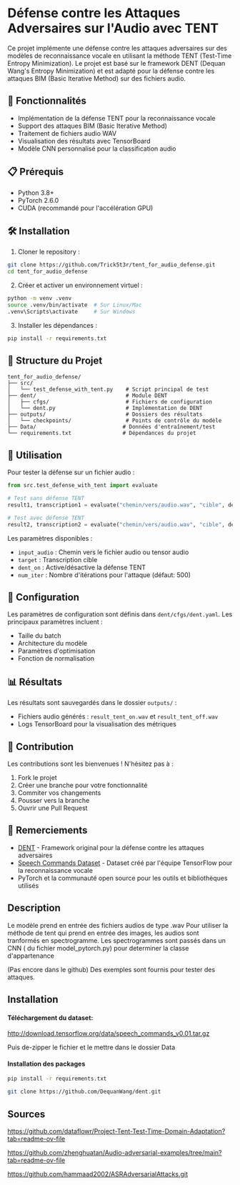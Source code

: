 # Défense contre les Attaques Adversaires sur l'Audio avec TENT

Ce projet implémente une défense contre les attaques adversaires sur des modèles de reconnaissance vocale en utilisant la méthode TENT (Test-Time Entropy Minimization). Le projet est basé sur le framework DENT (Dequan Wang's Entropy Minimization) et est adapté pour la défense contre les attaques BIM (Basic Iterative Method) sur des fichiers audio.

## 🚀 Fonctionnalités

- Implémentation de la défense TENT pour la reconnaissance vocale
- Support des attaques BIM (Basic Iterative Method)
- Traitement de fichiers audio WAV
- Visualisation des résultats avec TensorBoard
- Modèle CNN personnalisé pour la classification audio

## 📋 Prérequis

- Python 3.8+
- PyTorch 2.6.0
- CUDA (recommandé pour l'accélération GPU)

## 🛠️ Installation

1. Cloner le repository :
```bash
git clone https://github.com/Trick5t3r/tent_for_audio_defense.git
cd tent_for_audio_defense
```

2. Créer et activer un environnement virtuel :
```bash
python -m venv .venv
source .venv/bin/activate  # Sur Linux/Mac
.venv\Scripts\activate     # Sur Windows
```

3. Installer les dépendances :
```bash
pip install -r requirements.txt
```

## 📁 Structure du Projet

```
tent_for_audio_defense/
├── src/
│   └── test_defense_with_tent.py    # Script principal de test
├── dent/                            # Module DENT
│   ├── cfgs/                        # Fichiers de configuration
│   └── dent.py                      # Implémentation de DENT
├── outputs/                         # Dossiers des résultats
│   └── checkpoints/                 # Points de contrôle du modèle
├── Data/                           # Données d'entraînement/test
└── requirements.txt                # Dépendances du projet
```

## 🎯 Utilisation

Pour tester la défense sur un fichier audio :

```python
from src.test_defense_with_tent import evaluate

# Test sans défense TENT
result1, transcription1 = evaluate("chemin/vers/audio.wav", "cible", dent_on=False)

# Test avec défense TENT
result2, transcription2 = evaluate("chemin/vers/audio.wav", "cible", dent_on=True)
```

Les paramètres disponibles :
- `input_audio` : Chemin vers le fichier audio ou tensor audio
- `target` : Transcription cible
- `dent_on` : Active/désactive la défense TENT
- `num_iter` : Nombre d'itérations pour l'attaque (défaut: 500)

## 🔧 Configuration

Les paramètres de configuration sont définis dans `dent/cfgs/dent.yaml`. Les principaux paramètres incluent :
- Taille du batch
- Architecture du modèle
- Paramètres d'optimisation
- Fonction de normalisation

## 📊 Résultats

Les résultats sont sauvegardés dans le dossier `outputs/` :
- Fichiers audio générés : `result_tent_on.wav` et `result_tent_off.wav`
- Logs TensorBoard pour la visualisation des métriques

## 🤝 Contribution

Les contributions sont les bienvenues ! N'hésitez pas à :
1. Fork le projet
2. Créer une branche pour votre fonctionnalité
3. Commiter vos changements
4. Pousser vers la branche
5. Ouvrir une Pull Request

## 🙏 Remerciements

- [DENT](https://github.com/DequanWang/dent) - Framework original pour la défense contre les attaques adversaires
- [Speech Commands Dataset](https://www.tensorflow.org/datasets/catalog/speech_commands) - Dataset créé par l'équipe TensorFlow pour la reconnaissance vocale
- PyTorch et la communauté open source pour les outils et bibliothèques utilisés

## Description

Le modèle prend en entrée des fichiers audios de type .wav
Pour utiliser la méthode de tent qui prend en entrée des images, les audios sont tranformés en spectrogramme. Les spectrogrammes sont passés dans un CNN ( du fichier model_pytorch.py) pour determiner la classe d'appartenance

(Pas encore dans le github) Des exemples sont fournis pour tester des attaques.

## Installation 
#### Téléchargement du dataset:
http://download.tensorflow.org/data/speech_commands_v0.01.tar.gz

Puis de-zipper le fichier et le mettre dans le dossier Data

#### Installation des packages
```bash
pip install -r requirements.txt
```

```bash
git clone https://github.com/DequanWang/dent.git
```

## Sources
https://github.com/dataflowr/Project-Tent-Test-Time-Domain-Adaptation?tab=readme-ov-file

https://github.com/zhenghuatan/Audio-adversarial-examples/tree/main?tab=readme-ov-file

https://github.com/hammaad2002/ASRAdversarialAttacks.git
